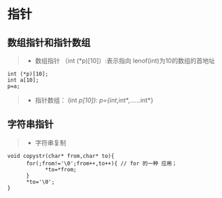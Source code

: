 # 指针

## 数组指针和指针数组
>* 数组指针 （int (*p)[10]）:表示指向 lenof(int)为10的数组的首地址
```
int (*p)[10];
int a[10];
p=a;
```
>* 指针数组： (int *p[10]): p={int*,int*,......int*}

## 字符串指针
>* 字符串复制
```
void copystr(char* from,char* to){
      for(;from!='\0';from++,to++){ // for 的一种 应用；
            *to=*from;
      }
      *to='\0';
}
```